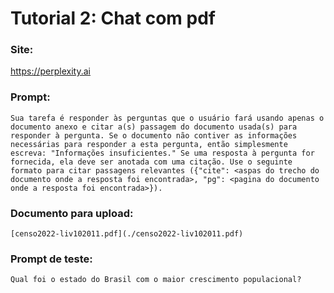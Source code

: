 # Tutorial 2: Chat com pdf

### Site:
https://perplexity.ai

### Prompt:
```
Sua tarefa é responder às perguntas que o usuário fará usando apenas o documento anexo e citar a(s) passagem do documento usada(s) para responder à pergunta. Se o documento não contiver as informações necessárias para responder a esta pergunta, então simplesmente escreva: "Informações insuficientes." Se uma resposta à pergunta for fornecida, ela deve ser anotada com uma citação. Use o seguinte formato para citar passagens relevantes ({"cite": <aspas do trecho do documento onde a resposta foi encontrada>, "pg": <pagina do documento onde a resposta foi encontrada>}).
```

### Documento para upload:
```
[censo2022-liv102011.pdf](./censo2022-liv102011.pdf)
```

### Prompt de teste:
```
Qual foi o estado do Brasil com o maior crescimento populacional?
```
